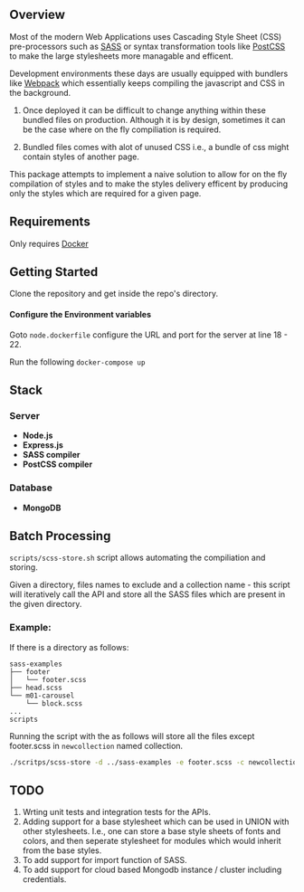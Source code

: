 ## Overview

Most of the modern Web Applications uses Cascading Style Sheet (CSS) pre-processors such as [SASS](https://sass-lang.com/documentation/) or syntax transformation tools like [PostCSS](https://postcss.org/docs/postcss-architecture) to make the large stylesheets more managable and efficent. 

Development environments these days are usually equipped with bundlers like [Webpack](https://webpack.js.org/loaders/css-loader/) which essentially keeps compiling the javascript and CSS in the background. 

1. Once deployed it can be difficult to change anything within these bundled files on production. Although it is by design, sometimes it can be the case where on the fly compiliation is required.

2. Bundled files comes with alot of unused CSS i.e., a bundle of css might contain styles of another page. 

This package attempts to implement a naive solution to allow for on the fly compilation of styles and to make the styles delivery efficent by producing only the styles which are required for a given page. 


## Requirements

Only requires [Docker](https://docs.docker.com/)

## Getting Started

Clone the repository and get inside the repo's directory. 

#### Configure the Environment variables
Goto ```node.dockerfile``` configure the URL and port for the server at line 18 - 22.

Run the following
```docker-compose up```



## Stack

### Server
- **Node.js**
- **Express.js**
- **SASS compiler**
- **PostCSS compiler**

### Database
- **MongoDB** 


## Batch Processing

```scripts/scss-store.sh``` script allows automating the compiliation and storing. 

Given a directory, files names to exclude and a collection name - this script will iteratively call the API and store all the SASS files which are present in the given directory. 

### Example:

If there is a directory as follows:

```
sass-examples
├── footer
│   └── footer.scss
├── head.scss
└── m01-carousel
    └── block.scss
...
scripts
```

Running the script with the as follows will store all the files except footer.scss in ```newcollection``` named collection.

```bash
./scritps/scss-store -d ../sass-examples -e footer.scss -c newcollection
```


## TODO

1. Wrting unit tests and integration tests for the APIs.
2. Adding support for a base stylesheet which can be used in UNION with other stylesheets. I.e., one can store a base style sheets of fonts and colors, and then seperate stylesheet for modules which would inherit from the base styles. 
3. To add support for import function of SASS. 
4. To add support for cloud based Mongodb instance / cluster including credentials.

